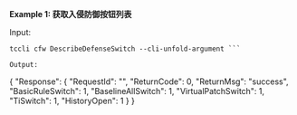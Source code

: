 **Example 1: 获取入侵防御按钮列表**



Input: 

```
tccli cfw DescribeDefenseSwitch --cli-unfold-argument ```

Output: 
```
{
    "Response": {
        "RequestId": "",
        "ReturnCode": 0,
        "ReturnMsg": "success",
        "BasicRuleSwitch": 1,
        "BaselineAllSwitch": 1,
        "VirtualPatchSwitch": 1,
        "TiSwitch": 1,
        "HistoryOpen": 1
    }
}
```

